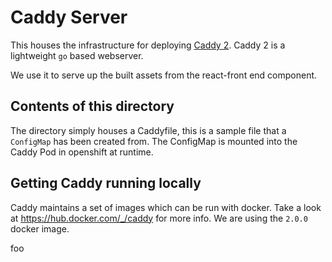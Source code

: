 # Caddy Server

This houses the infrastructure for deploying [Caddy 2](https://caddyserver.com/). Caddy 2 is a lightweight `go` based webserver. 

We use it to serve up the built assets from the react-front end component. 


## Contents of this directory

The directory simply houses a Caddyfile, this is a sample file that a `ConfigMap` has been created from. The ConfigMap is mounted into the Caddy Pod in openshift at runtime. 

## Getting Caddy running locally

Caddy maintains a set of images which can be run with docker. Take a look at 
https://hub.docker.com/_/caddy for more info. We are using the `2.0.0` docker image.


foo
